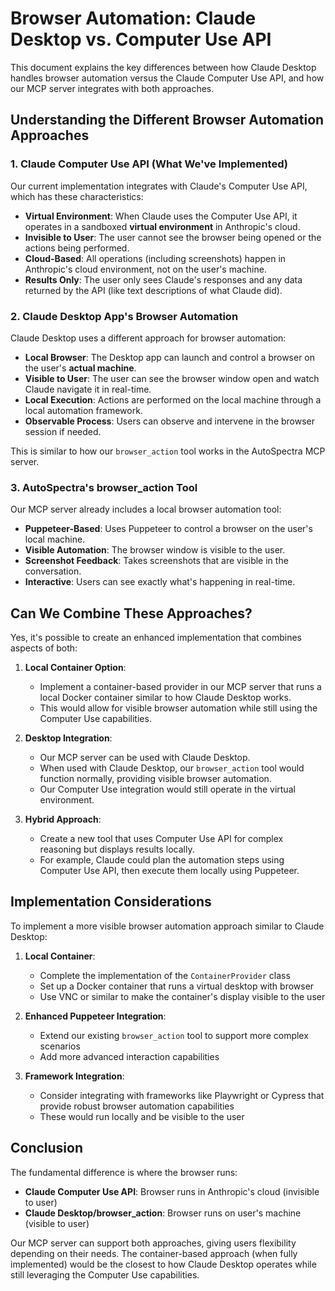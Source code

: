 # Browser Automation: Claude Desktop vs. Computer Use API

This document explains the key differences between how Claude Desktop handles browser automation versus the Claude Computer Use API, and how our MCP server integrates with both approaches.

## Understanding the Different Browser Automation Approaches

### 1. Claude Computer Use API (What We've Implemented)

Our current implementation integrates with Claude's Computer Use API, which has these characteristics:

- **Virtual Environment**: When Claude uses the Computer Use API, it operates in a sandboxed **virtual environment** in Anthropic's cloud.
- **Invisible to User**: The user cannot see the browser being opened or the actions being performed.
- **Cloud-Based**: All operations (including screenshots) happen in Anthropic's cloud environment, not on the user's machine.
- **Results Only**: The user only sees Claude's responses and any data returned by the API (like text descriptions of what Claude did).

### 2. Claude Desktop App's Browser Automation

Claude Desktop uses a different approach for browser automation:

- **Local Browser**: The Desktop app can launch and control a browser on the user's **actual machine**.
- **Visible to User**: The user can see the browser window open and watch Claude navigate it in real-time.
- **Local Execution**: Actions are performed on the local machine through a local automation framework.
- **Observable Process**: Users can observe and intervene in the browser session if needed.

This is similar to how our `browser_action` tool works in the AutoSpectra MCP server.

### 3. AutoSpectra's browser_action Tool

Our MCP server already includes a local browser automation tool:

- **Puppeteer-Based**: Uses Puppeteer to control a browser on the user's local machine.
- **Visible Automation**: The browser window is visible to the user.
- **Screenshot Feedback**: Takes screenshots that are visible in the conversation.
- **Interactive**: Users can see exactly what's happening in real-time.

## Can We Combine These Approaches?

Yes, it's possible to create an enhanced implementation that combines aspects of both:

1. **Local Container Option**:
   - Implement a container-based provider in our MCP server that runs a local Docker container similar to how Claude Desktop works.
   - This would allow for visible browser automation while still using the Computer Use capabilities.

2. **Desktop Integration**:
   - Our MCP server can be used with Claude Desktop.
   - When used with Claude Desktop, our `browser_action` tool would function normally, providing visible browser automation.
   - Our Computer Use integration would still operate in the virtual environment.

3. **Hybrid Approach**:
   - Create a new tool that uses Computer Use API for complex reasoning but displays results locally.
   - For example, Claude could plan the automation steps using Computer Use API, then execute them locally using Puppeteer.

## Implementation Considerations

To implement a more visible browser automation approach similar to Claude Desktop:

1. **Local Container**: 
   - Complete the implementation of the `ContainerProvider` class
   - Set up a Docker container that runs a virtual desktop with browser
   - Use VNC or similar to make the container's display visible to the user

2. **Enhanced Puppeteer Integration**:
   - Extend our existing `browser_action` tool to support more complex scenarios
   - Add more advanced interaction capabilities

3. **Framework Integration**:
   - Consider integrating with frameworks like Playwright or Cypress that provide robust browser automation capabilities
   - These would run locally and be visible to the user

## Conclusion

The fundamental difference is where the browser runs:

- **Claude Computer Use API**: Browser runs in Anthropic's cloud (invisible to user)
- **Claude Desktop/browser_action**: Browser runs on user's machine (visible to user)

Our MCP server can support both approaches, giving users flexibility depending on their needs. The container-based approach (when fully implemented) would be the closest to how Claude Desktop operates while still leveraging the Computer Use capabilities.
